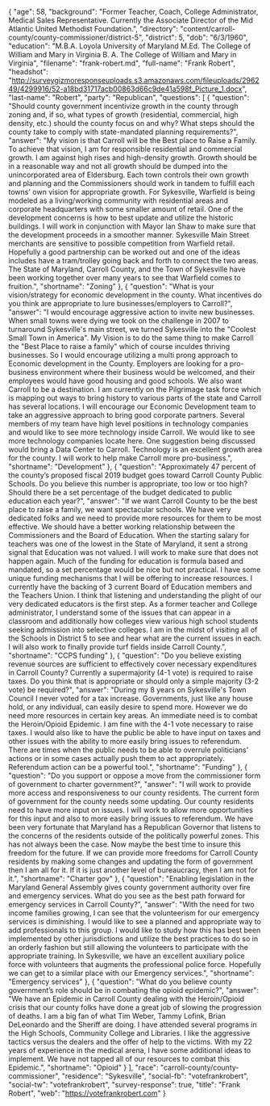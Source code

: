 {
  "age": 58,
  "background": "Former Teacher, Coach, College Administrator, Medical Sales Representative. Currently the Associate Director of the Mid Atlantic United Methodist Foundation.",
  "directory": "content/carroll-county/county-commissioner/district-5",
  "district": 5,
  "dob": "6/3/1960",
  "education": "M.B.A. Loyola University of Maryland M.Ed.  The College of William and Mary in Virginia B. A.  The College of William and Mary in Virginia",
  "filename": "frank-robert.md",
  "full-name": "Frank Robert",
  "headshot": "http://surveygizmoresponseuploads.s3.amazonaws.com/fileuploads/296249/4299916/52-a18bd31717acb00863d66c9de41a598f_Picture_1.docx",
  "last-name": "Robert",
  "party": "Republican",
  "questions": [
    {
      "question": "Should county government incentivize growth in the county through zoning and, if so, what types of growth (residential, commercial, high density, etc.) should the county focus on and why? What steps should the county take to comply with state-mandated planning requirements?",
      "answer": "My vision is that Carroll will be the Best place to Raise a Family. To achieve that vision, I am for responsible residential and commercial growth. I am against high rises and high-density growth.  Growth should be in a reasonable way and not all growth should be dumped into the unincorporated area of Eldersburg. Each town controls their own growth and planning and the Commissioners should work  in tandem to fulfill each towns' own vision for appropriate growth. For Sykesville, Warfield is being modeled as a living/working community with residential areas and corporate headquarters with some smaller amount of retail. One of the development concerns is how to best update and utilize the historic buildings. I will work in conjunction with Mayor Ian Shaw to make sure that the development proceeds in a smoother manner. Sykesville Main Street merchants are sensitive to possible competition from Warfield retail. Hopefully a good partnership can be worked out and one of the ideas includes have a tram/trolley going back and forth to connect the two areas. The State of Maryland, Carroll County, and the Town of Sykesville have been working together over many years to see that Warfield comes to fruition.",
      "shortname": "Zoning"
    },
    {
      "question": "What is your vision/strategy for economic development in the county. What incentives do you think are appropriate to lure businesses/employers to Carroll?",
      "answer": "I would encourage aggressive action to invite new businesses. When small towns were dying we took on the challenge in 2007 to turnaround Sykesville's main street, we turned Sykesville into the \"Coolest Small Town in America\". My Vision is to do the same thing to make Carroll the \"Best Place to raise a family\" which of course inculdes thriving businesses. So I would encourage utilizing a multi prong  approach to Economic development in the County.  Employers are looking for a pro-business environment where their business would be welcomed, and their employees would have good housing and good schools.  We also want Carroll to be a destination.  I am currently on the Pilgrimage task force which is mapping out ways to bring history to various parts of the state and Carroll has several locations. I will encourage our Economic Development team to take an aggressive approach to bring good corporate partners.  Several members of my team have high level positions in technology companies and would like to see more technology inside Carroll. We would like to see more technology companies locate here. One suggestion being discussed would bring a Data Center to Carroll.  Technology is an excellent growth area for the county. I will work to help make Carroll more pro-business.",
      "shortname": "Development"
    },
    {
      "question": "Approximately 47 percent of the county’s proposed fiscal 2019 budget goes toward Carroll County Public Schools. Do you believe this number is appropriate, too low or too high? Should there be a set percentage of the budget dedicated to public education each year?",
      "answer": "If we want Carroll County to be the best place to raise a family, we want spectacular schools. We have very dedicated folks and we need to provide more resources for them to be most effective. We should have a better working relationship between the Commissioners and the Board of Education. When the starting salary for teachers was one of the lowest in the State of Maryland, it sent a strong signal that Education was not valued. I will work to make sure that does not happen again.  Much of the funding for education is formula based and mandated, so a set percentage would be nice but not practical. I have some unique funding mechanisms that I will be offering to increase resources. I currently have the backing of 3 current Board of Education members and the Teachers Union. I think that listening and understanding the plight of our very dedicated educators is the first step. As a former teacher and College administrator, I understand some of the issues that can appear in a classroom and additionally how colleges view various high school students seeking admission into selective colleges.  I am in the midst of visiting all of the Schools in District 5 to see and hear what are the current issues in each. I will also work to finally provide turf fields inside Carroll County.",
      "shortname": "CCPS funding"
    },
    {
      "question": "Do you believe existing revenue sources are sufficient to effectively cover necessary expenditures in Carroll County? Currently a supermajority (4-1 vote) is required to raise taxes. Do you think that is appropriate or should only a simple majority (3-2 vote) be required?",
      "answer": "During my 8 years on Sykesville's Town Council I never voted for a tax increase. Governments, just like any house hold, or any individual, can easily desire to spend more. However we do need more resources in certain key areas. An immediate need is to combat the Heroin/Opioid Epidemic.  I am fine with the 4-1 vote necessary to raise taxes. I would also like to have the public be able to have input on taxes and other issues with the ability to more easily bring issues to referendum. There are times when the public needs to be able to overrule politicians' actions or in some cases actually push them to act appropriately. Referendum action can be a powerful tool.",
      "shortname": "Funding"
    },
    {
      "question": "Do you support or oppose a move from the commissioner form of government to charter government?",
      "answer": "I will work to provide more access and responsiveness to our county residents. The current form of government for the county needs some updating. Our county residents need to have more input on issues. I will work to allow more opportunities for this input and also to more easily bring issues to referendum.  We have been very fortunate that Maryland has a Republican Governor that listens to the concerns of the residents outside of the politically powerful zones. This has not always been the case. Now maybe the best time to insure this freedom for the future. If we can provide more freedoms for Carroll County residents by making some changes and updating the form of government then I am all for it. If it is just another level of bureaucracy, then I am not for it.",
      "shortname": "Charter gov"
    },
    {
      "question": "Enabling legislation in the Maryland General Assembly gives county government authority over fire and emergency services. What do you see as the best path forward for emergency services in Carroll County?",
      "answer": "With the need for two income families growing, I can see that the volunteerism for our emergency services is diminishing. I would like to see a planned and appropriate way to add professionals to this group. I would like to study how this has best been implemented by other jurisdictions and utilize the best practices to do so in an orderly fashion but still allowing the volunteers to participate with the appropriate training. In Sykesville, we have an excellent auxiliary police force with volunteers that augments the professional police force. Hopefully we can get to a similar place with our Emergency services.",
      "shortname": "Emergency services"
    },
    {
      "question": "What do you believe county government’s role should be in combating the opioid epidemic?",
      "answer": "We have an Epidemic in Carroll County dealing with the Heroin/Opioid crisis that our county folks have done a great job of slowing the progression of deaths. I am a big fan of what Tim Weber, Tammy Lofink, Brian DeLeonardo and the Sheriff are doing.  I have attended several programs in the High Schools, Community College and Libraries. I like the aggressive tactics versus the dealers and the offer of help to the victims. With my 22 years of experience in the medical arena, I have some additional ideas to implement.  We have not tapped all of our resources to combat this Epidemic.",
      "shortname": "Opioid"
    }
  ],
  "race": "carroll-county/county-commissioner",
  "residence": "Sykesville",
  "social-fb": "votefrankrobert",
  "social-tw": "votefrankrobert",
  "survey-response": true,
  "title": "Frank Robert",
  "web": "https://votefrankrobert.com"
}
